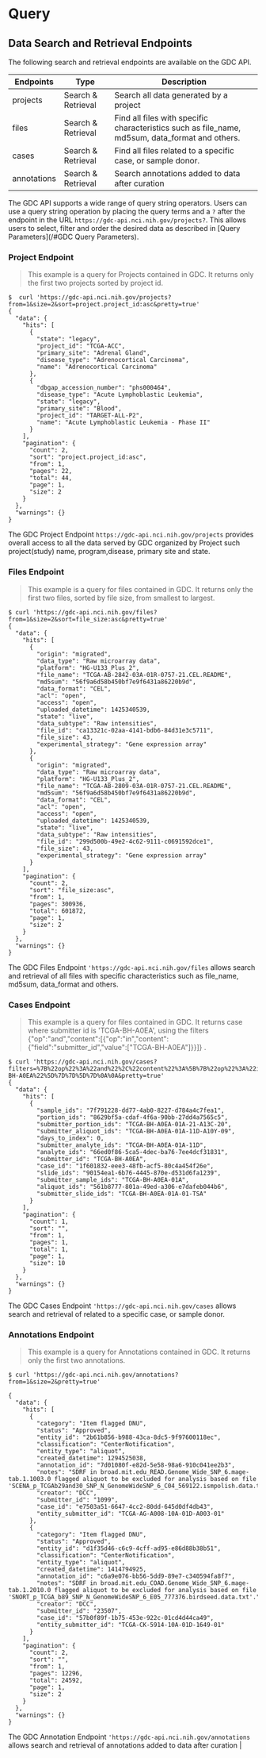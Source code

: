 # Query 
## Data Search and Retrieval Endpoints
The following search and retrieval endpoints are available on the GDC API.

| Endpoints | Type | Description |
| --- | --- | --- |
| projects | Search & Retrieval | Search all data generated by a project |
| files | Search & Retrieval | Find all files with specific characteristics such as file_name, md5sum, data_format and others. |
| cases | Search & Retrieval | Find all files related to a specific case, or sample donor. |
| annotations | Search & Retrieval | Search annotations added to data after curation |

The GDC API supports a wide range of query string operators. Users can use a query string operation by placing the query terms and a ```?``` after the endpoint in the URL ```https://gdc-api.nci.nih.gov/projects?```. This allows users to select, filter and order the desired data as described in [Query Parameters](/#GDC Query Parameters).

### Project Endpoint
>This example is a query for Projects contained in GDC. It returns only the first two projects sorted by project id.

```shell
$  curl 'https://gdc-api.nci.nih.gov/projects?from=1&size=2&sort=project.project_id:asc&pretty=true'
{
  "data": {
    "hits": [
      {
        "state": "legacy", 
        "project_id": "TCGA-ACC", 
        "primary_site": "Adrenal Gland", 
        "disease_type": "Adrenocortical Carcinoma", 
        "name": "Adrenocortical Carcinoma"
      }, 
      {
        "dbgap_accession_number": "phs000464", 
        "disease_type": "Acute Lymphoblastic Leukemia", 
        "state": "legacy", 
        "primary_site": "Blood", 
        "project_id": "TARGET-ALL-P2", 
        "name": "Acute Lymphoblastic Leukemia - Phase II"
      }
    ], 
    "pagination": {
      "count": 2, 
      "sort": "project.project_id:asc", 
      "from": 1, 
      "pages": 22, 
      "total": 44, 
      "page": 1, 
      "size": 2
    }
  }, 
  "warnings": {}
}
```
The GDC Project Endpoint ```https://gdc-api.nci.nih.gov/projects``` provides overall access to all the data served by GDC organized by Project such project(study) name, program,disease, primary site and state.
  
### Files Endpoint
>This example is a query for files contained in GDC. It returns only the first two files, sorted by file size, from smallest to largest.

```shell
$ curl 'https://gdc-api.nci.nih.gov/files?from=1&size=2&sort=file_size:asc&pretty=true'
{
  "data": {
    "hits": [
      {
        "origin": "migrated", 
        "data_type": "Raw microarray data", 
        "platform": "HG-U133_Plus_2", 
        "file_name": "TCGA-AB-2842-03A-01R-0757-21.CEL.README", 
        "md5sum": "56f9a6d58b450bf7e9f6431a86220b9d", 
        "data_format": "CEL", 
        "acl": "open", 
        "access": "open", 
        "uploaded_datetime": 1425340539, 
        "state": "live", 
        "data_subtype": "Raw intensities", 
        "file_id": "ca13321c-02aa-4141-bdb6-84d31e3c5711", 
        "file_size": 43, 
        "experimental_strategy": "Gene expression array"
      }, 
      {
        "origin": "migrated", 
        "data_type": "Raw microarray data", 
        "platform": "HG-U133_Plus_2", 
        "file_name": "TCGA-AB-2809-03A-01R-0757-21.CEL.README", 
        "md5sum": "56f9a6d58b450bf7e9f6431a86220b9d", 
        "data_format": "CEL", 
        "acl": "open", 
        "access": "open", 
        "uploaded_datetime": 1425340539, 
        "state": "live", 
        "data_subtype": "Raw intensities", 
        "file_id": "299d500b-49e2-4c62-9111-c0691592dce1", 
        "file_size": 43, 
        "experimental_strategy": "Gene expression array"
      }
    ], 
    "pagination": {
      "count": 2, 
      "sort": "file_size:asc", 
      "from": 1, 
      "pages": 300936, 
      "total": 601872, 
      "page": 1, 
      "size": 2
    }
  }, 
  "warnings": {}
}
```
The GDC Files Endpoint ```'https://gdc-api.nci.nih.gov/files``` allows search and retrieval of all files with specific characteristics such as file_name, md5sum, data_format and others.

### Cases Endpoint
>This example is a query for files contained in GDC. It returns case where submitter id is 'TCGA-BH-A0EA', using the filters {"op":"and","content":[{"op":"in","content":{"field":"submitter_id","value":["TCGA-BH-A0EA"]}}]} .

```shell
$ curl 'https://gdc-api.nci.nih.gov/cases?filters=%7B%22op%22%3A%22and%22%2C%22content%22%3A%5B%7B%22op%22%3A%22in%22%2C%22content%22%3A%7B%22field%22%3A%22submitter_id%22%2C%22value%22%3A%5B%22TCGA-BH-A0EA%22%5D%7D%7D%5D%7D%0A%0A&pretty=true'
{
  "data": {
    "hits": [
      {
        "sample_ids": "7f791228-dd77-4ab0-8227-d784a4c7fea1", 
        "portion_ids": "8629bf5a-cdaf-4f6a-90bb-27dd4a7565c5", 
        "submitter_portion_ids": "TCGA-BH-A0EA-01A-21-A13C-20", 
        "submitter_aliquot_ids": "TCGA-BH-A0EA-01A-11D-A10Y-09", 
        "days_to_index": 0, 
        "submitter_analyte_ids": "TCGA-BH-A0EA-01A-11D", 
        "analyte_ids": "66ed0f86-5ca5-4dec-ba76-7ee4dcf31831", 
        "submitter_id": "TCGA-BH-A0EA", 
        "case_id": "1f601832-eee3-48fb-acf5-80c4a454f26e", 
        "slide_ids": "90154ea1-6b76-4445-870e-d531d6fa1239", 
        "submitter_sample_ids": "TCGA-BH-A0EA-01A", 
        "aliquot_ids": "561b8777-801a-49ed-a306-e7dafeb044b6", 
        "submitter_slide_ids": "TCGA-BH-A0EA-01A-01-TSA"
      }
    ], 
    "pagination": {
      "count": 1, 
      "sort": "", 
      "from": 1, 
      "pages": 1, 
      "total": 1, 
      "page": 1, 
      "size": 10
    }
  }, 
  "warnings": {}
}
```
The GDC Cases Endpoint ```'https://gdc-api.nci.nih.gov/cases``` allows search and retrieval of related to a specific case, or sample donor.
### Annotations Endpoint
>This example is a query for Annotations contained in GDC. It returns only the first two annotations.

```shell
$ curl 'https://gdc-api.nci.nih.gov/annotations?from=1&size=2&pretty=true'

{
  "data": {
    "hits": [
      {
        "category": "Item flagged DNU",
        "status": "Approved",
        "entity_id": "2b61b856-b988-43ca-8dc5-9f97600118ec",
        "classification": "CenterNotification",
        "entity_type": "aliquot",
        "created_datetime": 1294525038,
        "annotation_id": "7d01080f-e82d-5e58-98a6-910c041ee2b3",
        "notes": "SDRF in broad.mit.edu_READ.Genome_Wide_SNP_6.mage-tab.1.1003.0 flagged aliquot to be excluded for analysis based on file 'SCENA_p_TCGAb29and30_SNP_N_GenomeWideSNP_6_C04_569122.ismpolish.data.txt'.",
        "creator": "DCC",
        "submitter_id": "1099",
        "case_id": "e7503a51-6647-4cc2-80dd-645d0df4db43",
        "entity_submitter_id": "TCGA-AG-A008-10A-01D-A003-01"
      },
      {
        "category": "Item flagged DNU",
        "status": "Approved",
        "entity_id": "d1f35d46-c6c9-4cff-ad95-e86d88b38b51",
        "classification": "CenterNotification",
        "entity_type": "aliquot",
        "created_datetime": 1414794925,
        "annotation_id": "c6a9e076-bb56-5dd9-89e7-c340594fa8f7",
        "notes": "SDRF in broad.mit.edu_COAD.Genome_Wide_SNP_6.mage-tab.1.2010.0 flagged aliquot to be excluded for analysis based on file 'SNORT_p_TCGA_b89_SNP_N_GenomeWideSNP_6_E05_777376.birdseed.data.txt'.",
        "creator": "DCC",
        "submitter_id": "23507",
        "case_id": "57b0f89f-1b75-453e-922c-01cd4d44ca49",
        "entity_submitter_id": "TCGA-CK-5914-10A-01D-1649-01"
      }
    ],
    "pagination": {
      "count": 2,
      "sort": "",
      "from": 1,
      "pages": 12296,
      "total": 24592,
      "page": 1,
      "size": 2
    }
  },
  "warnings": {}
}
```
The GDC Annotation Endpoint ```'https://gdc-api.nci.nih.gov/annotations``` allows search and retrieval of annotations added to data after curation |





